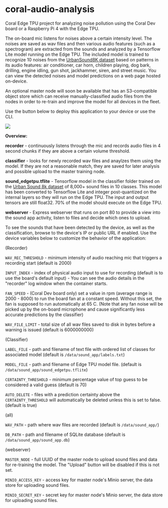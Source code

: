 # coral-audio-analysis
Coral Edge TPU project for analyzing noise pollution using the Coral Dev board or a Raspberry Pi 4 with the Edge TPU.

The on-board mic listens for noises above a certain intensity level. The noises are saved as wav files and then various audio features (such as a spectrogram) are extracted from the sounds and analyzed by a Tensorflow Lite model running on the Edge TPU. The included model is trained to recognize 10 noises from the [UrbanSound8K dataset](https://urbansounddataset.weebly.com/urbansound8k.html) based on patterns in its audio features: air conditioner, car horn, children playing, dog bark, drilling, engine idling, gun shot, jackhammer, siren, and street music. You can view the detected noises and model predictions on a web page hosted on-device.

An optional master node will soon be available that has an S3-compatible object store which can receive manually-classified audio files from the nodes in order to re-train and improve the model for all devices in the fleet.

Use the button below to deploy this application to your device or use the CLI.

[![](https://www.balena.io/deploy.png)](https://dashboard.balena-cloud.com/deploy?repoUrl=https://github.com/balena-io-playground/coral-audio-analysis)

**Overview:**

**recorder** - continuously listens through the mic and records audio files in 4 second chunks if they are above a certain volume threshold.

**classifier** - looks for newly recorded wav files and anaylzes them using the model. If they are not a reasonable match, they are saved for later analysis and possible upload to the master training node.

**sound_edgetpu.tflite** - Tensorflow model in the classifier folder trained on the [Urban Sound 8k dataset](https://urbansounddataset.weebly.com/) of 8,000+ sound files in 10 classes. This model has been converted to Tensorflow Lite and integer post-quantized on the internal layers so they will run on the Edge TPU. The input and output tensors are still float32. 70% of the model should execute on the Edge TPU.

**webserver** - Express webserver that runs on port 80 to provide a view into the sound app activity, listen to files and decide which ones to upload. 

To see the sounds that have been detected by the device, as well as the classification, browse to the device's IP or public URL if enabled.
Use the device variables below to customize the behavior of the application:

(Recorder)

`WAV_REC_THRESHOLD` - minimum intensity of audio reaching mic that triggers a recording start (default is 2000)

`INPUT_INDEX` - index of physical audio input to use for recording (default is to use the board's default input) - You can see the audio details in the "recorder" log window when the container starts.

`FAN_SPEED` - (Coral Dev board only) set a value in rpm (average range is 2000 - 8000) to run the board fan at a constant speed. Without this set, the fan is supposed to run automatically at 65 C. (Note that any fan noise will be picked up by the on-board microphone and cause significantly less accurate predictions by the classifier)

`WAV_FILE_LIMIT` - total size of all wav files saved to disk in bytes before a warning is issued (default is 6000000000)

(Classifier)

`LABEL_FILE` - path and filename of text file with ordered list of classes for associated model (default is `/data/sound_app/labels.txt`)

`MODEL_FILE` - path and filename of Edge TPU model file. (default is `/data/sound_app/sound_edgetpu.tflite`)

`CERTAINTY_THRESHOLD` - minimum percentage value of top guess to be considered a valid guess (default is 70)

`AUTO_DELETE` - files with a prediction certainty above the `CERTAINTY_THRESHOLD` will automatically be deleted unless this is set to false. (default is true)

(all)

`WAV_PATH` - path where wav files are recorded (default is `/data/sound_app/`)

`DB_PATH` - path and filename of SQLite database (default is `/data/sound_app/sound_app.db`)

(webserver)

`MASTER_NODE` - full UUID of the master node to upload sound files and data for re-training the model. The "Upload" button will be disabled if this is not set.

`MINIO_ACCESS_KEY` - access key for master node's Minio server, the data store for uploading sound files. 

`MINIO_SECRET_KEY` - secret key for master node's Minio server, the data store for uploading sound files. 
